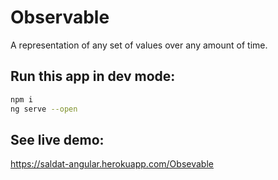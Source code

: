 # Observable
A representation of any set of values over any amount of time.   


## Run this app in dev mode:
```bash
npm i
ng serve --open
```

## See live demo:
https://saldat-angular.herokuapp.com/Obsevable


